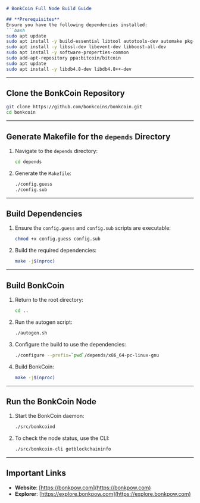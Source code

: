 ```markdown
# BonkCoin Full Node Build Guide

## **Prerequisites**
Ensure you have the following dependencies installed:
```bash
sudo apt update
sudo apt install -y build-essential libtool autotools-dev automake pkg-config bsdmainutils python3 cmake curl git
sudo apt install -y libssl-dev libevent-dev libboost-all-dev
sudo apt install -y software-properties-common
sudo add-apt-repository ppa:bitcoin/bitcoin
sudo apt update
sudo apt install -y libdb4.8-dev libdb4.8++-dev
```

---

## **Clone the BonkCoin Repository**
```bash
git clone https://github.com/bonkcoins/bonkcoin.git
cd bonkcoin
```

---

## **Generate Makefile for the `depends` Directory**
1. Navigate to the `depends` directory:
   ```bash
   cd depends
   ```

2. Generate the `Makefile`:
   ```bash
   ./config.guess
   ./config.sub
   ```

---

## **Build Dependencies**
1. Ensure the `config.guess` and `config.sub` scripts are executable:
   ```bash
   chmod +x config.guess config.sub
   ```

2. Build the required dependencies:
   ```bash
   make -j$(nproc)
   ```

---

## **Build BonkCoin**
1. Return to the root directory:
   ```bash
   cd ..
   ```

2. Run the autogen script:
   ```bash
   ./autogen.sh
   ```

3. Configure the build to use the dependencies:
   ```bash
   ./configure --prefix=`pwd`/depends/x86_64-pc-linux-gnu
   ```

4. Build BonkCoin:
   ```bash
   make -j$(nproc)
   ```

---

## **Run the BonkCoin Node**
1. Start the BonkCoin daemon:
   ```bash
   ./src/bonkcoind
   ```

2. To check the node status, use the CLI:
   ```bash
   ./src/bonkcoin-cli getblockchaininfo
   ```

---

## **Important Links**
- **Website**: [https://bonkpow.com](https://bonkpow.com)  
- **Explorer**: [https://explore.bonkpow.com](https://explore.bonkpow.com)
```
